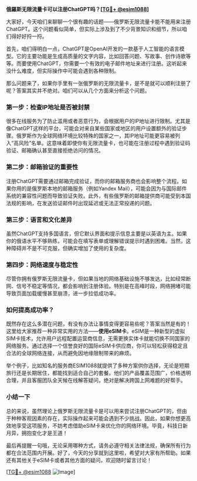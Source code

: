 **俄羅斯无限流量卡可以注册ChatGPT吗？[[TG💪+ @esim1088](https://t.me/s/esim1088)]**

大家好，今天咱们来聊聊一个很有趣的话题——俄罗斯无限流量卡能不能用来注册ChatGPT。这个问题看似简单，但实际上涉及到了不少背景知识和细节，所以咱们得好好捋一捋。

首先，咱们得明白一点，ChatGPT是OpenAI开发的一款基于人工智能的语言模型。它的主要功能是生成高质量的文字内容，比如回答问题、写故事、创作诗歌等等。而要使用ChatGPT，你需要一个有效的电子邮件地址来进行注册。这听起来没什么难度，但实际操作中可能会遇到各种限制。

那么问题来了，如果你手里有一张俄罗斯的无限流量卡，是不是就可以顺利注册了呢？答案其实并不绝对。咱们可以从几个方面来分析这个问题。

### 第一步：检查IP地址是否被封禁

很多在线服务为了防止滥用或者恶意行为，会根据用户的IP地址进行限制。尤其是像ChatGPT这样的平台，可能会对来自某些国家或地区的用户设置额外的验证步骤。俄罗斯作为全球网络环境比较特殊的国家之一，其IP地址可能更容易被列入“高风险”名单。这意味着即使你有无限流量卡，也可能在注册过程中遇到验证码验证、邮箱确认甚至直接拒绝访问的情况。

### 第二步：邮箱验证的重要性

注册ChatGPT需要通过邮箱完成验证，而你的邮箱服务商也会影响整个流程。如果你用的是俄罗斯本地的邮箱服务（例如Yandex Mail），可能会因为与国际邮件系统的兼容性问题而导致验证失败。此外，有些俄罗斯的邮箱提供商可能受到本国法规的影响，在发送验证邮件时出现延迟或无法正常投递的问题。

### 第三步：语言和文化差异

虽然ChatGPT支持多国语言，但它默认界面和提示信息主要是以英语为主。如果你的俄语水平不够熟练，可能会在填写表单或理解错误提示时遇到困难。当然，这种障碍并不是不可克服，但确实增加了使用的复杂度。

### 第四步：网络速度与稳定性

尽管你拥有俄罗斯无限流量卡，但如果当地的网络基础设施不够发达，比如经常断网、信号不稳定等情况，都会影响到注册体验。特别是在高峰时段，网络拥堵可能导致页面加载缓慢甚至崩溃，进一步拉低成功率。

### 如何提高成功率？

既然存在这么多潜在问题，有没有办法让事情变得更容易些呢？答案当然是有的！这里给大家推荐一种非常实用的方法——**使用eSIM卡**。eSIM是一种新型的虚拟SIM卡技术，允许用户远程配置运营商信息，无需更换实体卡就能切换不同国家的网络服务。通过选择一个信誉良好的国际eSIM卡供应商，你可以轻松获得稳定且合法的全球网络连接，从而避免因地缘限制带来的麻烦。

举个例子，比如知名的服务商ESIM1088就提供了多种方案供你选择，无论是短期旅行还是长期居住，都能找到适合自己的套餐。他们的产品覆盖范围广，价格透明合理，并且客服团队全天候在线解答疑问，绝对是解决跨国上网难题的好帮手。

### 小结一下

总的来说，虽然理论上俄罗斯无限流量卡是可以用来尝试注册ChatGPT的，但由于种种客观因素的存在，实际操作起来可能会遇到不少挑战。因此，如果你想更高效地享受这项服务，不妨考虑借助eSIM卡来优化你的网络环境。毕竟，科技日新月异，拥抱变化才是王道！

最后再提醒一句哦，无论采用哪种方式，请务必遵守相关法律法规，确保所有行为都在合法范围内开展。好了，今天的分享就到这里啦，希望对大家有所帮助。如果还有其他关于eSIM卡或者其他方面的疑问，欢迎随时留言讨论！

[[TG💪+ @esim1088](https://t.me/s/esim1088) ![Image](https://i.postimg.cc/4NQfJmqS/Snipaste-2025-05-13-00-14-12.png)]
